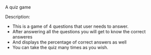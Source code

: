 A quiz game

Description:
  - This is a game of 4 questions that user needs to answer.
  - After answering all the questions you will get to know the correct answeres 
  - And displays the percentage of correct answers as well
  - You can take the quiz many times as you wish.
